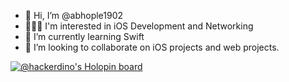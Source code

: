 - 👋 Hi, I’m @abhople1902
- 👨🏻‍💻 I'm interested in iOS Development and Networking
- 🌱 I’m currently learning Swift
- 💞️ I’m looking to collaborate on iOS projects and web projects.

[![@hackerdino's Holopin board](https://holopin.me/hackerdino)](https://holopin.io/@hackerdino)
